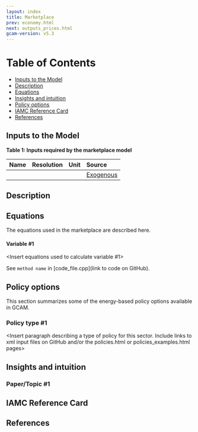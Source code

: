 ```yaml
---
layout: index
title: Marketplace
prev: economy.html
next: outputs_prices.html
gcam-version: v5.3 
---
```


# Table of Contents

- [Inputs to the Model](#inputs-to-the-model)
- [Description](#description)
- [Equations](#equations)
- [Insights and intuition](#insights-and-intuition)
- [Policy options](#policy-options)
- [IAMC Reference Card](#iamc-reference-card)
- [References](#references)

## Inputs to the Model
**Table 1: Inputs required by the marketplace model**

| Name | Resolution | Unit | Source |
| :--- | :--- | :--- | :--- |
|  |  |  | [Exogenous](inputs_supply.html) |


## Description

<Add as many subsections and sub-subsections as needed to describe this area. Each subsection should have a short paragraph qualitatively describing the topic. Additional information can be included on a details_xyz.md page if needed>


## Equations 
The equations used in the marketplace are described here.

#### Variable #1
<Insert equations used to calculate variable #1>

See `method name` in [code_file.cpp](link to code on GitHub).

## Policy options 
This section summarizes some of the energy-based policy options available in GCAM. 

### Policy type #1
<Insert paragraph describing a type of policy for this sector. Include links to xml input files on GitHub and/or the policies.html or policies_examples.html pages>

## Insights and intuition

### Paper/Topic #1
<One paragraph summary of a key insight from one or more papers>

## IAMC Reference Card
<Add relevant parts of IAMC reference card>

## References